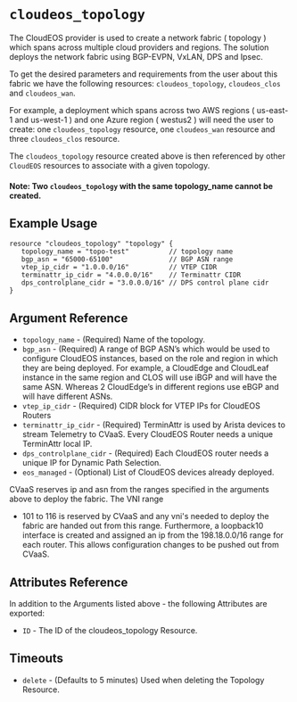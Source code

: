 # `cloudeos_topology`

The CloudEOS provider is used to create a network fabric ( topology ) which spans across multiple
cloud providers and regions. The solution deploys the network fabric using BGP-EVPN, VxLAN, DPS and Ipsec.

To get the desired parameters and requirements from the user about this fabric we have the following
resources: `cloudeos_topology`, `cloudeos_clos` and `cloudeos_wan`.

For example, a deployment which spans across two AWS regions ( us-east-1 and us-west-1 )
and one Azure region ( westus2 ) will need the user to create: one `cloudeos_topology` resource,
one `cloudeos_wan` resource and three `cloudeos_clos` resource.

The `cloudeos_topology` resource created above is then referenced by other `CloudEOS` resources to associate with
a given topology.

#### Note: Two `cloudeos_topology` with the same topology_name cannot be created.

## Example Usage

```hcl
resource "cloudeos_topology" "topology" {
   topology_name = "topo-test"          // topology name
   bgp_asn = "65000-65100"              // BGP ASN range
   vtep_ip_cidr = "1.0.0.0/16"          // VTEP CIDR
   terminattr_ip_cidr = "4.0.0.0/16"    // Terminattr CIDR
   dps_controlplane_cidr = "3.0.0.0/16" // DPS control plane cidr
}
```

## Argument Reference

* `topology_name` - (Required) Name of the topology.
* `bgp_asn` - (Required) A range of BGP ASN’s which would be used to configure CloudEOS instances,
    based on the role and region in which they are being deployed. For example, a CloudEdge and CloudLeaf
    instance in the same region and CLOS will use iBGP and will have the same ASN. Whereas 2 CloudEdge’s
    in different regions use eBGP and will have different ASNs.
* `vtep_ip_cidr` - (Required) CIDR block for VTEP IPs for CloudEOS Routers
* `terminattr_ip_cidr` - (Required) TerminAttr is used by Arista devices to stream Telemetry to CVaaS.
    Every CloudEOS Router needs a unique TerminAttr local IP.
* `dps_controlplane_cidr` - (Required) Each CloudEOS router needs a unique IP for Dynamic Path Selection.
* `eos_managed` - (Optional) List of CloudEOS devices already deployed.

CVaaS reserves ip and asn from the ranges specified in the arguments above to deploy the fabric. The VNI range
- 101 to 116 is reserved by CVaaS and any vni's needed to deploy the fabric are handed out from this range.
Furthermore, a loopback10 interface is created and assigned an ip from the 198.18.0.0/16 range for each router.
This allows configuration changes to be pushed out from CVaaS.
## Attributes Reference

In addition to the Arguments listed above - the following Attributes are exported:

* `ID` - The ID of the cloudeos_topology Resource.

## Timeouts

* `delete` - (Defaults to 5 minutes) Used when deleting the Topology Resource.

